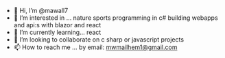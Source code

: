 - 👋 Hi, I’m @mawall7
- 👀 I’m interested in ... nature sports programming in c# building webapps and api:s with blazor and react 
- 🌱 I’m currently learning... react
- 💞️ I’m looking to collaborate on c sharp or javascript projects
- 📫 How to reach me ... by email: mwmailhem1@gmail.com

<!---
mawall7/mawall7 is a ✨ special ✨ repository because its `README.md` (this file) appears on your GitHub profile.
You can click the Preview link to take a look at your changes.
--->
